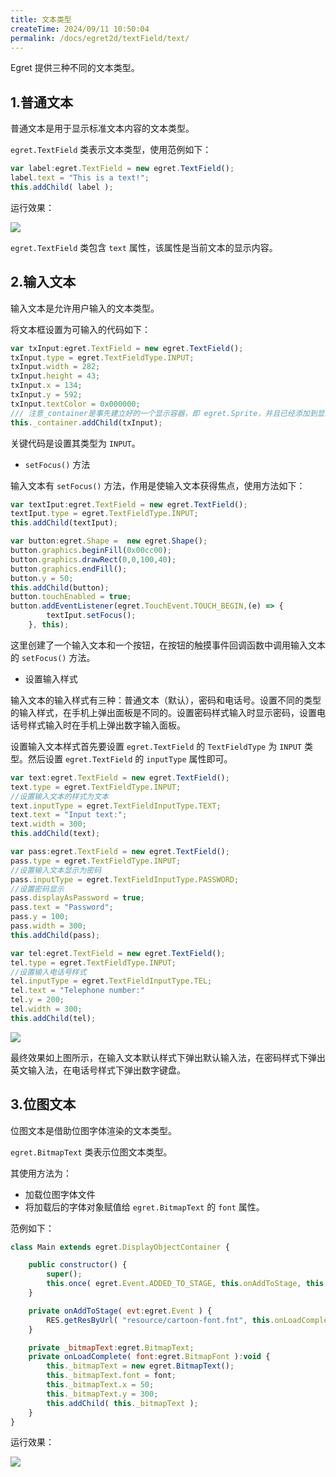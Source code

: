 ```yaml
---
title: 文本类型
createTime: 2024/09/11 10:50:04
permalink: /docs/egret2d/textField/text/
---
```

Egret 提供三种不同的文本类型。

## 1.普通文本

普通文本是用于显示标准文本内容的文本类型。

`egret.TextField` 类表示文本类型，使用范例如下：

```javascript
var label:egret.TextField = new egret.TextField(); 
label.text = "This is a text!"; 
this.addChild( label );
```

运行效果：

![](5661598a65c67.png)

`egret.TextField` 类包含 `text` 属性，该属性是当前文本的显示内容。

## 2.输入文本

输入文本是允许用户输入的文本类型。

将文本框设置为可输入的代码如下：

```javascript
var txInput:egret.TextField = new egret.TextField();
txInput.type = egret.TextFieldType.INPUT;
txInput.width = 282;
txInput.height = 43;
txInput.x = 134;
txInput.y = 592;
txInput.textColor = 0x000000;
/// 注意_container是事先建立好的一个显示容器，即 egret.Sprite，并且已经添加到显示列表中
this._container.addChild(txInput);
```

关键代码是设置其类型为 `INPUT`。

* `setFocus()` 方法

输入文本有 `setFocus()` 方法，作用是使输入文本获得焦点，使用方法如下：

```javascript
var textIput:egret.TextField = new egret.TextField();
textIput.type = egret.TextFieldType.INPUT;
this.addChild(textIput);

var button:egret.Shape =  new egret.Shape();
button.graphics.beginFill(0x00cc00);
button.graphics.drawRect(0,0,100,40);
button.graphics.endFill();
button.y = 50;
this.addChild(button);
button.touchEnabled = true;
button.addEventListener(egret.TouchEvent.TOUCH_BEGIN,(e) => {
        textIput.setFocus();
    }, this);
```

这里创建了一个输入文本和一个按钮，在按钮的触摸事件回调函数中调用输入文本的 `setFocus()` 方法。

* 设置输入样式

输入文本的输入样式有三种：普通文本（默认），密码和电话号。设置不同的类型的输入样式，在手机上弹出面板是不同的。设置密码样式输入时显示密码，设置电话号样式输入时在手机上弹出数字输入面板。

设置输入文本样式首先要设置 `egret.TextField` 的 `TextFieldType` 为 `INPUT` 类型。然后设置 `egret.TextField` 的 `inputType` 属性即可。

```javascript
var text:egret.TextField = new egret.TextField();
text.type = egret.TextFieldType.INPUT;
//设置输入文本的样式为文本
text.inputType = egret.TextFieldInputType.TEXT;
text.text = "Input text:";
text.width = 300;
this.addChild(text);

var pass:egret.TextField = new egret.TextField();
pass.type = egret.TextFieldType.INPUT;
//设置输入文本显示为密码
pass.inputType = egret.TextFieldInputType.PASSWORD;
//设置密码显示
pass.displayAsPassword = true;
pass.text = "Password";
pass.y = 100;
pass.width = 300;
this.addChild(pass);

var tel:egret.TextField = new egret.TextField();
tel.type = egret.TextFieldType.INPUT;
//设置输入电话号样式
tel.inputType = egret.TextFieldInputType.TEL;
tel.text = "Telephone number:"
tel.y = 200;
tel.width = 300;
this.addChild(tel);
```

![](575e904c4a14f.png)

最终效果如上图所示，在输入文本默认样式下弹出默认输入法，在密码样式下弹出英文输入法，在电话号样式下弹出数字键盘。

## 3.位图文本

位图文本是借助位图字体渲染的文本类型。

`egret.BitmapText` 类表示位图文本类型。

其使用方法为：
* 加载位图字体文件
* 将加载后的字体对象赋值给 `egret.BitmapText` 的 `font` 属性。

范例如下：

```javascript
class Main extends egret.DisplayObjectContainer {

    public constructor() {
        super();
        this.once( egret.Event.ADDED_TO_STAGE, this.onAddToStage, this );
    }

    private onAddToStage( evt:egret.Event ) {
        RES.getResByUrl( "resource/cartoon-font.fnt", this.onLoadComplete, this, RES.ResourceItem.TYPE_FONT );
    }

    private _bitmapText:egret.BitmapText;
    private onLoadComplete( font:egret.BitmapFont ):void {
        this._bitmapText = new egret.BitmapText();
        this._bitmapText.font = font;
        this._bitmapText.x = 50;
        this._bitmapText.y = 300;
        this.addChild( this._bitmapText );
    }
}
```

运行效果：

![](20170830200839.png)


